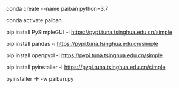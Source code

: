 conda create --name paiban python=3.7

conda activate paiban

pip install PySimpleGUI -i https://pypi.tuna.tsinghua.edu.cn/simple

pip install pandas -i https://pypi.tuna.tsinghua.edu.cn/simple

pip install openpyxl -i https://pypi.tuna.tsinghua.edu.cn/simple

pip install pyinstaller -i https://pypi.tuna.tsinghua.edu.cn/simple

pyinstaller -F -w paiban.py